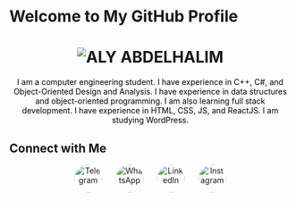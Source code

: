 # Welcome to My GitHub Profile

<div align="center">
  <h1>
    <img src="https://readme-typing-svg.herokuapp.com?font=Fira+Code&weight=900&size=50&duration=3000&pause=1000&color=1D3557&center=true&vCenter=true&width=800&height=80&lines=ALY+ABDELHALIM" alt="ALY ABDELHALIM">
  </h1>
</div>

<style>
  @keyframes colorChange {
    0% { color: #000000; }
    25% { color: #FF5733; }
    50% { color: #33FF57; }
    75% { color: #3357FF; }
    100% { color: #FF33A1; }
  }

  .moving-text {
    animation: move 4s infinite alternate;
  }

  .color-changing-text {
    animation: colorChange 4s infinite;
  }

  @keyframes move {
    0% { transform: translateX(0) translateY(0); }
    25% { transform: translateX(10px) translateY(-10px); }
    50% { transform: translateX(-10px) translateY(10px); }
    75% { transform: translateX(10px) translateY(10px); }
    100% { transform: translateX(0) translateY(0); }
  }

  .icon-container {
    display: inline-block;
    margin: 0 10px;
    border-radius: 50%;
    overflow: hidden;
    animation: iconMove 4s infinite alternate;
  }

  .icon {
    width: 50px;
    height: 50px;
    border-radius: 50%;
  }

  @keyframes iconMove {
    0% { transform: translateY(0); }
    50% { transform: translateY(-15px); }
    100% { transform: translateY(0); }
  }
</style>

<div align="center">
  <p class="moving-text color-changing-text">
    I am a computer engineering student. I have experience in C++, C#, and Object-Oriented Design and Analysis. I have experience in data structures and object-oriented programming. I am also learning full stack development. I have experience in HTML, CSS, JS, and ReactJS. I am studying WordPress.
  </p>
</div>

## Connect with Me

<div align="center">
  <a href="https://t.me/alyabdelhalim" target="_blank" class="icon-container">
    <img src="https://img.shields.io/badge/Telegram-2CA5E0?style=for-the-badge&logo=telegram&logoColor=white" alt="Telegram" class="icon">
  </a>
  <a href="https://wa.me/905527797598?text=Hello,%20I%20need%20your%20help%20in..." target="_blank" class="icon-container">
    <img src="https://img.shields.io/badge/WhatsApp-25D366?style=for-the-badge&logo=whatsapp&logoColor=white" alt="WhatsApp" class="icon">
  </a>
  <a href="https://www.linkedin.com/in/aly-abdelhalim-5132a221b/" target="_blank" class="icon-container">
    <img src="https://img.shields.io/badge/LinkedIn-0A66C2?style=for-the-badge&logo=linkedin&logoColor=white" alt="LinkedIn" class="icon">
  </a>
  <a href="https://www.instagram.com/aliabdelhalim27/" target="_blank" class="icon-container">
    <img src="https://img.shields.io/badge/Instagram-E4405F?style=for-the-badge&logo=instagram&logoColor=white" alt="Instagram" class="icon">
  </a>
</div>
